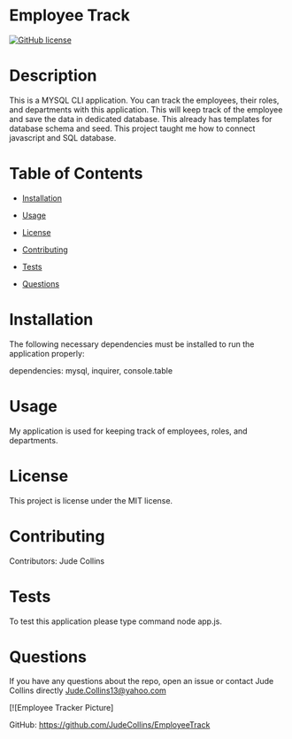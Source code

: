 # Employee Track
[![GitHub license](https://img.shields.io/badge/license-MIT-blue.svg)](https://github.com/JudeCollins/EmployeeTrack)

# Description

This is a MYSQL CLI application. You can track the employees, their roles, and departments with this application. This will keep track of the employee and save the data in dedicated database.
This already has templates for database schema and seed. This project taught me how to connect javascript and SQL database.

# Table of Contents 

* [Installation](#installation)

* [Usage](#usage)

* [License](#license)

* [Contributing](#contributing)

* [Tests](#tests)

* [Questions](#questions)

# Installation

The following necessary dependencies must be installed to run the application properly:

dependencies: mysql, inquirer, console.table

# Usage

My application is used for keeping track of employees, roles, and departments.

# License

This project is license under the MIT license.

# Contributing

​Contributors: Jude Collins

# Tests

To test this application please type command node app.js.

# Questions

If you have any questions about the repo, open an issue or contact Jude Collins directly 
Jude.Collins13@yahoo.com

[![Employee Tracker Picture]

GitHub: https://github.com/JudeCollins/EmployeeTrack
